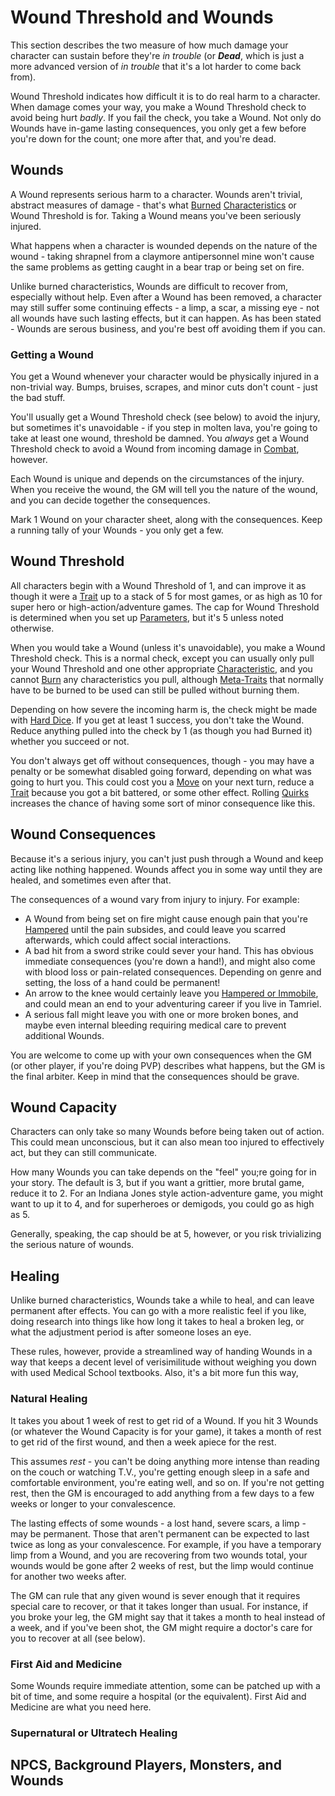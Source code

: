 # Wound Threshold and Wounds

This section describes the two measure of how much damage your character can sustain before they're *in trouble* (or ***Dead***, which is just a more advanced version of *in trouble* that it's a lot harder to come back from).

Wound Threshold indicates how difficult it is to do real harm to a character. When damage comes your way, you make a Wound Threshold check to avoid being hurt *badly*. If you fail the check, you take a Wound. Not only do Wounds have in-game lasting consequences, you only get a few before you're down for the count; one more after that, and you're dead.

## Wounds

A Wound represents serious harm to a character. Wounds aren't trivial, abstract measures of damage - that's what [Burned](Burn.md) [Characteristics](Characteristic.md) or Wound Threshold is for. Taking a Wound means you've been seriously injured.

What happens when a character is wounded depends on the nature of the wound - taking shrapnel from a claymore antipersonnel mine won't cause the same problems as getting caught in a bear trap or being set on fire.

Unlike burned characteristics, Wounds are difficult to recover from, especially without help. Even after a Wound has been removed, a character may still suffer some continuing effects - a limp, a scar, a missing eye - not all wounds have such lasting effects, but it can happen. As has been stated - Wounds are serous business, and you're best off avoiding them if you can.

### Getting a Wound

You get a Wound whenever your character would be physically injured in a non-trivial way. Bumps, bruises, scrapes, and minor cuts don't count - just the bad stuff.

You'll usually get a Wound Threshold check (see below) to avoid the injury, but sometimes it's unavoidable - if you step in molten lava, you're going to take at least one wound, threshold be damned. You *always* get a Wound Threshold check to avoid a Wound from incoming damage in [Combat](Combat.md), however.

Each Wound is unique and depends on the circumstances of the injury. When you receive the wound, the GM will tell you the nature of the wound, and you can decide together the consequences. 

Mark 1 Wound on your character sheet, along with the consequences. Keep a running tally of your Wounds - you only get a few.

## Wound Threshold

All characters begin with a Wound Threshold of 1, and can improve it as though it were a [Trait](Traits.md) up to a stack of 5 for most games, or as high as 10 for super hero or high-action/adventure games. The cap for Wound Threshold is determined when you set up [Parameters](Parameters.md), but it's 5 unless noted otherwise.

When you would take a Wound (unless it's unavoidable), you make a Wound Threshold check. This is a normal check, except you can usually only pull your Wound Threshold and one other appropriate [Characteristic](Characteristic.md), and you cannot [Burn](Burn.md) any characteristics you pull, although [Meta-Traits](MetaTraits.md) that normally have to be burned to be used can still be pulled without burning them.

Depending on how severe the incoming harm is, the check might be made with [Hard Dice](DiceTypes.md). If you get at least 1 success, you don't take the Wound. Reduce anything pulled into the check by 1 (as though you had Burned it) whether you succeed or not.

You don't always get off without consequences, though - you may have a penalty or be somewhat disabled going forward, depending on what was going to hurt you. This could cost you a [Move](Combat.md) on your next turn, reduce a [Trait](Traits.md) because you got a bit battered, or some other effect. Rolling [Quirks](Quirks.md) increases the chance of having some sort of minor consequence like this.

## Wound Consequences

Because it's a serious injury, you can't just push through a Wound and keep acting like nothing happened. Wounds affect you in some way until they are healed, and sometimes even after that.

The consequences of a wound vary from injury to injury. For example:

- A Wound from being set on fire might cause enough pain that you're [Hampered](Conditions.md) until the pain subsides, and could leave you scarred afterwards, which could affect social interactions.
- A bad hit from a sword strike could sever your hand. This has obvious immediate consequences (you're down a hand!), and might also come with blood loss or pain-related consequences. Depending on genre and setting, the loss of a hand could be permanent!
- An arrow to the knee would certainly leave you [Hampered or Immobile](Conditions.md), and could mean an end to your adventuring career if you live in Tamriel.
- A serious fall might leave you with one or more broken bones, and maybe even internal bleeding requiring medical care to prevent additional Wounds.

You are welcome to come up with your own consequences when the GM (or other player, if you're doing PVP) describes what happens, but the GM is the final arbiter. Keep in mind that the consequences should be grave.

## Wound Capacity

Characters can only take so many Wounds before being taken out of action. This could mean unconscious, but it can also mean too injured to effectively act, but they can still communicate.

How many Wounds you can take depends on the "feel" you;re going for in your story. The default is 3, but if you want a grittier, more brutal game, reduce it to 2. For an Indiana Jones style action-adventure game, you might want to up it to 4, and for superheroes or demigods, you could go as high as 5.

Generally, speaking, the cap should be at 5, however, or you risk trivializing the serious nature of wounds.

## Healing

Unlike burned characteristics, Wounds take a while to heal, and can leave permanent after effects. You can go with a more realistic feel if you like, doing research into things like how long it takes to heal a broken leg, or what the adjustment period is after someone loses an eye.

These rules, however, provide a streamlined way of handing Wounds in a way that keeps a decent level of verisimilitude without weighing you down with used Medical School textbooks. Also, it's a bit more fun this way,

### Natural Healing

It takes you about 1 week of rest to get rid of a Wound. If you hit 3 Wounds (or whatever the Wound Capacity is for your game), it takes a month of rest to get rid of the first wound, and then a week apiece for the rest.

This assumes *rest* - you can't be doing anything more intense than reading on the couch or watching T.V., you're getting enough sleep in a safe and comfortable environment, you're eating well, and so on. If you're not getting rest, then the GM is encouraged to add anything from a few days to a few weeks or longer to your convalescence.

The lasting effects of some wounds - a lost hand, severe scars, a limp - may be permanent. Those that aren't permanent can be expected to last twice as long as your convalescence. For example, if you have a temporary limp from a Wound, and you are recovering from two wounds total, your wounds would be gone after 2 weeks of rest, but the limp would continue for another two weeks after.

The GM can rule that any given wound is sever enough that it requires special care to recover, or that it takes longer than usual. For instance, if you broke your leg, the GM might say that it takes a month to heal instead of a week, and if you've been shot, the GM might require a doctor's care for you to recover at all (see below).

### First Aid and Medicine

Some Wounds require immediate attention, some can be patched up with a bit of time, and some require a hospital (or the equivalent). First Aid and Medicine are what you need here.

### Supernatural or Ultratech Healing

## NPCS, Background Players, Monsters, and Wounds